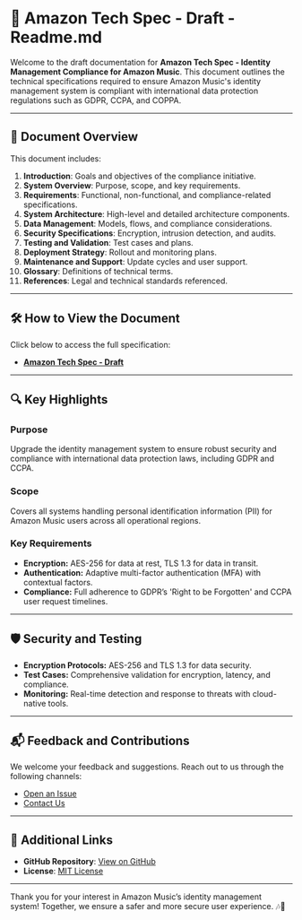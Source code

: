 # 📄 Amazon Tech Spec - Draft - Readme.md

Welcome to the draft documentation for **Amazon Tech Spec - Identity Management Compliance for Amazon Music**. This document outlines the technical specifications required to ensure Amazon Music's identity management system is compliant with international data protection regulations such as GDPR, CCPA, and COPPA.

---

## 📑 Document Overview

This document includes:

1. **Introduction**: Goals and objectives of the compliance initiative.
2. **System Overview**: Purpose, scope, and key requirements.
3. **Requirements**: Functional, non-functional, and compliance-related specifications.
4. **System Architecture**: High-level and detailed architecture components.
5. **Data Management**: Models, flows, and compliance considerations.
6. **Security Specifications**: Encryption, intrusion detection, and audits.
7. **Testing and Validation**: Test cases and plans.
8. **Deployment Strategy**: Rollout and monitoring plans.
9. **Maintenance and Support**: Update cycles and user support.
10. **Glossary**: Definitions of technical terms.
11. **References**: Legal and technical standards referenced.

---

## 🛠 How to View the Document

Click below to access the full specification:

- **[Amazon Tech Spec - Draft](Amazon_tech_spec.md)**

---

## 🔍 Key Highlights

### Purpose
Upgrade the identity management system to ensure robust security and compliance with international data protection laws, including GDPR and CCPA.

### Scope
Covers all systems handling personal identification information (PII) for Amazon Music users across all operational regions.

### Key Requirements
- **Encryption:** AES-256 for data at rest, TLS 1.3 for data in transit.
- **Authentication:** Adaptive multi-factor authentication (MFA) with contextual factors.
- **Compliance:** Full adherence to GDPR’s 'Right to be Forgotten' and CCPA user request timelines.

---

## 🛡 Security and Testing

- **Encryption Protocols:** AES-256 and TLS 1.3 for data security.
- **Test Cases:** Comprehensive validation for encryption, latency, and compliance.
- **Monitoring:** Real-time detection and response to threats with cloud-native tools.

---

## 📬 Feedback and Contributions

We welcome your feedback and suggestions. Reach out to us through the following channels:

- [Open an Issue](https://github.com/your-username/your-repository/issues)
- [Contact Us](mailto:support@amazonmusic.com)

---

## 🔗 Additional Links

- **GitHub Repository**: [View on GitHub](https://github.com/ChristopherZev/christopherzev.github.io)
- **License**: [MIT License](LICENSE.md)

---

Thank you for your interest in Amazon Music’s identity management system! Together, we ensure a safer and more secure user experience. 🎶🚀
